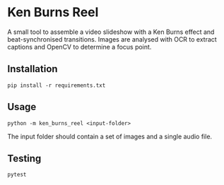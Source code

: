 # Ken Burns Reel

A small tool to assemble a video slideshow with a Ken Burns effect and
beat-synchronised transitions. Images are analysed with OCR to extract
captions and OpenCV to determine a focus point.

## Installation

```
pip install -r requirements.txt
```

## Usage

```
python -m ken_burns_reel <input-folder>
```

The input folder should contain a set of images and a single audio file.

## Testing

```
pytest
```
